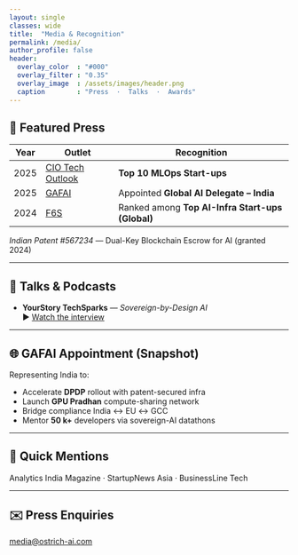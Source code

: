 ```yaml
---
layout: single
classes: wide
title:  "Media & Recognition"
permalink: /media/
author_profile: false
header:
  overlay_color  : "#000"
  overlay_filter : "0.35"
  overlay_image  : /assets/images/header.png
  caption        : "Press  ·  Talks  ·  Awards"
---
```


## 📰 Featured Press

| Year | Outlet | Recognition |
|------|--------|-------------|
| 2025 | [CIO Tech Outlook](https://www.ciotechoutlook.com/solutions/mlops-startups/vendor/2025/_ostrich_ai_) | **Top 10 MLOps Start-ups** |
| 2025 | [GAFAI](https://www.linkedin.com/posts/global-alliance-for-artificial-intelligence_gafai-delegate-announcement-activity-7341498177356738566-WaLd) | Appointed **Global AI Delegate – India** |
| 2024 | [F6S](https://www.f6s.com/companies/ai-infrastructure/india/co) | Ranked among **Top AI-Infra Start-ups (Global)** |

*Indian Patent #567234* — Dual-Key Blockchain Escrow for AI (granted 2024)

---

## 🎤 Talks & Podcasts

- **YourStory TechSparks** — *Sovereign-by-Design AI*  
  ▶️ [Watch the interview](https://youtu.be/tx1dtAeT4y8)

---

## 🌐 GAFAI Appointment (Snapshot)

Representing India to:

* Accelerate **DPDP** rollout with patent-secured infra  
* Launch **GPU Pradhan** compute-sharing network  
* Bridge compliance India ↔ EU ↔ GCC  
* Mentor **50 k+** developers via sovereign-AI datathons  

---

## 🔎 Quick Mentions

Analytics India Magazine · StartupNews Asia · BusinessLine Tech

---

## ✉️ Press Enquiries

media@ostrich-ai.com
